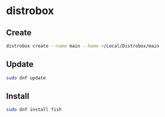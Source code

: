# distrobox

## Create

```bash
distrobox create --name main --home ~/Local/Distrobox/main
```

## Update

```bash
sudo dnf update
```

## Install

```bash
sudo dnf install fish
```
